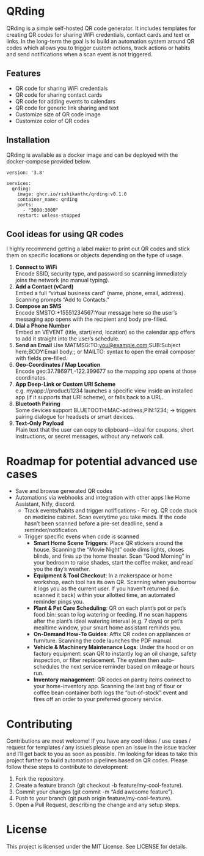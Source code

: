 # QRding

QRding is a simple self-hosted QR code generator. It includes templates for creating QR codes for sharing WiFi credentials, contact cards and text or links. In the long-term the goal is to build an automation system around QR codes which allows you to trigger custom actions, track actions or habits and send notifications when a scan event is not triggered.

## Features

* QR code for sharing WiFi credentials
* QR code for sharing contact cards
* QR code for adding events to calendars
* QR code for generic link sharing and text
* Customize size of QR code image
* Customize color of QR codes

## Installation

QRding is available as a docker image and can be deployed with the docker-compose provided below.

````compose
version: '3.8'

services:
  qrding:
    image: ghcr.io/rishikanthc/qrding:v0.1.0
    container_name: qrding
    ports:
      - "3000:3000"
    restart: unless-stopped
````

## Cool ideas for using QR codes

I highly recommend getting a label maker to print out QR codes and stick them on specific locations or objects depending on the type of usage.

1. **Connect to WiFi**  
   Encode SSID, security type, and password so scanning immediately joins the network (no manual typing).
1. **Add a Contact (vCard)**  
   Embed a full “virtual business card” (name, phone, email, address). Scanning prompts “Add to Contacts.”
1. **Compose an SMS**  
   Encode SMSTO:+15551234567:Your message here so the user’s messaging app opens with the recipient and body pre-filled.
1. **Dial a Phone Number**  
   Embed an VEVENT (title, start/end, location) so the calendar app offers to add it straight into the user’s schedule.
1. **Send an Email**
   Use MATMSG:TO:you@example.com;SUB:Subject here;BODY:Email body;; or MAILTO: syntax to open the email composer with fields pre-filled.
1. **Geo-Coordinates / Map Location**  
   Encode geo:37.786971,-122.399677 so the mapping app opens at those coordinates.
1. **App Deep-Link or Custom URI Scheme**  
   e.g. myapp://product/1234 launches a specific view inside an installed app (if it supports that URI scheme), or falls back to a URL.
1. **Bluetooth Pairing**  
   Some devices support BLUETOOTH:MAC-address;PIN:1234; → triggers pairing dialogue for headsets or smart devices.
1. **Text-Only Payload**  
   Plain text that the user can copy to clipboard—ideal for coupons, short instructions, or secret messages, without any network call.

# Roadmap for potential advanced use cases

* Save and browse generated QR codes
* Automations via webhooks and integration with other apps like Home Assistant, Ntfy, discord.
  * Track events/habits and trigger notifications - For eg. QR code stuck on medicine cabinet. Scan everytime you take meds. If the code hasn’t been scanned before a pre-set deadline, send a reminder/notification.
  * Trigger specific evens when code is scanned
    * **Smart Home Scene Triggers**: Place QR stickers around the house. Scanning the “Movie Night” code dims lights, closes blinds, and fires up the home theater. Scan “Good Morning” in your bedroom to raise shades, start the coffee maker, and read you the day’s weather.
    * **Equipment & Tool Checkout**: In a makerspace or home workshop, each tool has its own QR. Scanning when you borrow it logs you as the current user. If you haven’t returned (i.e. scanned it back) within your allotted time, an automated reminder pings you.
    * **Plant & Pet Care Scheduling**: QR on each plant’s pot or pet’s food bin: scan to log watering or feeding. If no scan happens after the plant’s ideal watering interval (e.g. 7 days) or pet’s mealtime window, your smart home assistant reminds you.
    * **On-Demand How-To Guides**: Affix QR codes on appliances or furniture. Scanning the code launches the PDF manual.
    * **Vehicle & Machinery Maintenance Logs**: Under the hood or on factory equipment: scan QR to instantly log an oil change, safety inspection, or filter replacement. The system then auto-schedules the next service reminder based on mileage or hours run.
    * **Inventory management**: QR codes on pantry items connect to your home-inventory app. Scanning the last bag of flour or coffee bean container both logs the “out-of-stock” event and fires off an order to your preferred grocery service.

# Contributing

Contributions are most welcome!
If you have any cool ideas / use cases / request for templates / any issues please open an
issue in the issue tracker and I’ll get back to you as soon as possible. I’m looking for ideas to take this project further to build automation pipelines based on QR codes.
Please follow these steps to contribute to development:

1. Fork the repository.
1. Create a feature branch (git checkout -b feature/my-cool-feature).
1. Commit your changes (git commit -m “Add awesome feature”).
1. Push to your branch (git push origin feature/my-cool-feature).
1. Open a Pull Request, describing the change and any setup steps.

# License

This project is licensed under the MIT License. See LICENSE for details.

